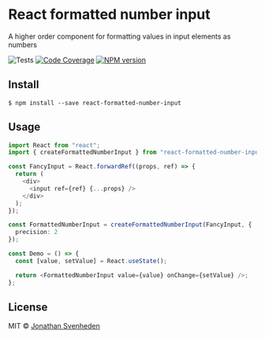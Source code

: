 # React formatted number input

A higher order component for formatting values in input elements as numbers

![Tests][tests-badge]
[![Code Coverage][coverage-image]][coverage-url]
[![NPM version][npm-image]][npm-url]

## Install

```
$ npm install --save react-formatted-number-input
```

## Usage

```ts
import React from "react";
import { createFormattedNumberInput } from "react-formatted-number-input";

const FancyInput = React.forwardRef((props, ref) => {
  return (
    <div>
      <input ref={ref} {...props} />
    </div>
  );
});

const FormattedNumberInput = createFormattedNumberInput(FancyInput, {
  precision: 2
});

const Demo = () => {
  const [value, setValue] = React.useState();

  return <FormattedNumberInput value={value} onChange={setValue} />;
};
```

## License

MIT © [Jonathan Svenheden](https://github.com/svenheden)

[coverage-image]: https://img.shields.io/codecov/c/gh/svenheden/react-formatted-number-input.svg
[coverage-url]: https://codecov.io/gh/svenheden/react-formatted-number-input
[npm-image]: https://img.shields.io/npm/v/react-formatted-number-input.svg
[npm-url]: https://npmjs.org/package/react-formatted-number-input
[tests-badge]: https://github.com/svenheden/react-formatted-number-input/workflows/Tests/badge.svg
